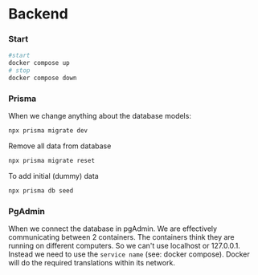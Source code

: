 # Backend

### Start
```sh
#start
docker compose up 
# stop
docker compose down
```

### Prisma
When we change anything about the database models:
```sh
npx prisma migrate dev
```

Remove all data from database
```sh
npx prisma migrate reset
```

To add initial (dummy) data
```sh
npx prisma db seed
```

### PgAdmin
When we connect the database in pgAdmin. We are effectively communicating between 2 containers.
The containers think they are running on different computers. So we can't use localhost or 127.0.0.1.
Instead we need to use the `service name` (see: docker compose). Docker will do the required translations within its network.